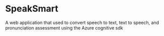 # SpeakSmart
A web application that used to convert speech to text, text to speech, and pronunciation assessment using the Azure cognitive sdk
